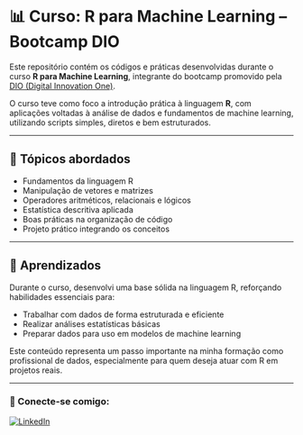 # 📊 Curso: R para Machine Learning – Bootcamp DIO

Este repositório contém os códigos e práticas desenvolvidas durante o curso **R para Machine Learning**, integrante do bootcamp promovido pela [DIO (Digital Innovation One)](https://www.dio.me/).

O curso teve como foco a introdução prática à linguagem **R**, com aplicações voltadas à análise de dados e fundamentos de machine learning, utilizando scripts simples, diretos e bem estruturados.

---

## 🧠 Tópicos abordados

- Fundamentos da linguagem R  
- Manipulação de vetores e matrizes  
- Operadores aritméticos, relacionais e lógicos  
- Estatística descritiva aplicada  
- Boas práticas na organização de código  
- Projeto prático integrando os conceitos  

---

## 🚀 Aprendizados

Durante o curso, desenvolvi uma base sólida na linguagem R, reforçando habilidades essenciais para:
- Trabalhar com dados de forma estruturada e eficiente  
- Realizar análises estatísticas básicas  
- Preparar dados para uso em modelos de machine learning  

Este conteúdo representa um passo importante na minha formação como profissional de dados, especialmente para quem deseja atuar com R em projetos reais.

---

### 🤝 Conecte-se comigo:

[![LinkedIn](https://img.shields.io/badge/-Pedro%20Salomão-blue?style=flat-square&logo=Linkedin&logoColor=white&link=https://www.linkedin.com/in/pedro-rodrigues-salom%C3%A3o-55a0ab310/)](https://www.linkedin.com/in/pedro-rodrigues-salom%C3%A3o-55a0ab310/)
